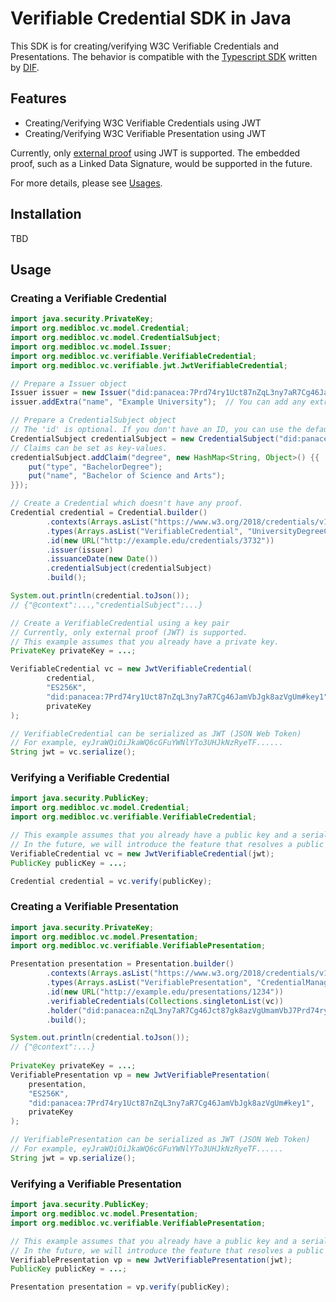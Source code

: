 # Verifiable Credential SDK in Java 

This SDK is for creating/verifying W3C Verifiable Credentials and Presentations.
The behavior is compatible with the [Typescript SDK](https://github.com/decentralized-identity/did-jwt-vc) written by [DIF](https://identity.foundation).

## Features

- Creating/Verifying W3C Verifiable Credentials using JWT
- Creating/Verifying W3C Verifiable Presentation using JWT

Currently, only [external proof](https://www.w3.org/TR/vc-data-model/#proofs-signatures) using JWT is supported.
The embedded proof, such as a Linked Data Signature, would be supported in the future.

For more details, please see [Usages](#usage).

## Installation

TBD

## Usage

### Creating a Verifiable Credential

```java
import java.security.PrivateKey;
import org.medibloc.vc.model.Credential;
import org.medibloc.vc.model.CredentialSubject;
import org.medibloc.vc.model.Issuer;
import org.medibloc.vc.verifiable.VerifiableCredential;
import org.medibloc.vc.verifiable.jwt.JwtVerifiableCredential;

// Prepare a Issuer object
Issuer issuer = new Issuer("did:panacea:7Prd74ry1Uct87nZqL3ny7aR7Cg46JamVbJgk8azVgUm");
issuer.addExtra("name", "Example University");  // You can add any extra info

// Prepare a CredentialSubject object
// The 'id' is optional. If you don't have an ID, you can use the default constructor.
CredentialSubject credentialSubject = new CredentialSubject("did:panacea:7aR7Cg46JamVbJgk8azVgUm7Prd74ry1Uct87nZqL3ny");
// Claims can be set as key-values.
credentialSubject.addClaim("degree", new HashMap<String, Object>() {{
    put("type", "BachelorDegree");
    put("name", "Bachelor of Science and Arts");
}});

// Create a Credential which doesn't have any proof.
Credential credential = Credential.builder()
        .contexts(Arrays.asList("https://www.w3.org/2018/credentials/v1", "https://www.w3.org/2018/credentials/examples/v1"))
        .types(Arrays.asList("VerifiableCredential", "UniversityDegreeCredential"))
        .id(new URL("http://example.edu/credentials/3732"))
        .issuer(issuer)
        .issuanceDate(new Date())
        .credentialSubject(credentialSubject)
        .build();

System.out.println(credential.toJson());
// {"@context":...,"credentialSubject":...}

// Create a VerifiableCredential using a key pair
// Currently, only external proof (JWT) is supported.
// This example assumes that you already have a private key.
PrivateKey privateKey = ...;

VerifiableCredential vc = new JwtVerifiableCredential(
        credential,
        "ES256K",
        "did:panacea:7Prd74ry1Uct87nZqL3ny7aR7Cg46JamVbJgk8azVgUm#key1",
        privateKey
);

// VerifiableCredential can be serialized as JWT (JSON Web Token)
// For example, eyJraWQiOiJkaWQ6cGFuYWNlYTo3UHJkNzRyeTF......
String jwt = vc.serialize();
```

### Verifying a Verifiable Credential

```java
import java.security.PublicKey;
import org.medibloc.vc.model.Credential;
import org.medibloc.vc.verifiable.VerifiableCredential;

// This example assumes that you already have a public key and a serialized VerifiableCredential (JWT).
// In the future, we will introduce the feature that resolves a public key from a DID document.
VerifiableCredential vc = new JwtVerifiableCredential(jwt);
PublicKey publicKey = ...;

Credential credential = vc.verify(publicKey);
```

### Creating a Verifiable Presentation

```java
import java.security.PrivateKey;
import org.medibloc.vc.model.Presentation;
import org.medibloc.vc.verifiable.VerifiablePresentation;

Presentation presentation = Presentation.builder()
        .contexts(Arrays.asList("https://www.w3.org/2018/credentials/v1", "https://www.w3.org/2018/credentials/examples/v1"))
        .types(Arrays.asList("VerifiablePresentation", "CredentialManagerPresentation"))
        .id(new URL("http://example.edu/presentations/1234"))
        .verifiableCredentials(Collections.singletonList(vc))
        .holder("did:panacea:nZqL3ny7aR7Cg46Jct87gk8azVgUmamVbJ7Prd74ry1U")
        .build();

System.out.println(credential.toJson());
// {"@context":...}
    
PrivateKey privateKey = ...;
VerifiablePresentation vp = new JwtVerifiablePresentation(
    presentation,
    "ES256K",
    "did:panacea:7Prd74ry1Uct87nZqL3ny7aR7Cg46JamVbJgk8azVgUm#key1",
    privateKey
);

// VerifiablePresentation can be serialized as JWT (JSON Web Token)
// For example, eyJraWQiOiJkaWQ6cGFuYWNlYTo3UHJkNzRyeTF......
String jwt = vp.serialize();
```

### Verifying a Verifiable Presentation

```java
import java.security.PublicKey;
import org.medibloc.vc.model.Presentation;
import org.medibloc.vc.verifiable.VerifiablePresentation;

// This example assumes that you already have a public key and a serialized VerifiablePresentation (JWT).
// In the future, we will introduce the feature that resolves a public key from a DID document.
VerifiablePresentation vp = new JwtVerifiablePresentation(jwt);
PublicKey publicKey = ...;

Presentation presentation = vp.verify(publicKey);
```
